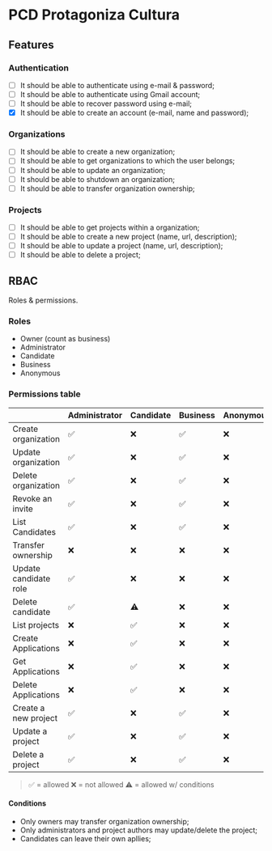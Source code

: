 # PCD Protagoniza Cultura

## Features

### Authentication

- [ ] It should be able to authenticate using e-mail & password;
- [ ] It should be able to authenticate using Gmail account;
- [ ] It should be able to recover password using e-mail;
- [x] It should be able to create an account (e-mail, name and password);

### Organizations

- [ ] It should be able to create a new organization;
- [ ] It should be able to get organizations to which the user belongs;
- [ ] It should be able to update an organization;
- [ ] It should be able to shutdown an organization;
- [ ] It should be able to transfer organization ownership;

### Projects

- [ ] It should be able to get projects within a organization;
- [ ] It should be able to create a new project (name, url, description);
- [ ] It should be able to update a project (name, url, description);
- [ ] It should be able to delete a project;

## RBAC

Roles & permissions.

### Roles

- Owner (count as business)
- Administrator
- Candidate
- Business
- Anonymous

### Permissions table

|                       | Administrator | Candidate | Business | Anonymous |
| --------------------- | ------------- | --------- | -------- | --------- |
| Create organization   | ✅            | ❌        | ✅       | ❌        |
| Update organization   | ✅            | ❌        | ✅       | ❌        |
| Delete organization   | ✅            | ❌        | ✅       | ❌        |
| Revoke an invite      | ✅            | ❌        | ✅       | ❌        |
| List Candidates       | ✅            | ❌        | ✅       | ❌        |
| Transfer ownership    | ❌            | ❌        | ❌       | ❌        |
| Update candidate role | ✅            | ❌        | ❌       | ❌        |
| Delete candidate      | ✅            | ⚠️        | ❌       | ❌        |
| List projects         | ❌            | ✅        | ❌       | ❌        |
| Create Applications   | ❌            | ✅        | ❌       | ❌        |
| Get Applications      | ❌            | ✅        | ❌       | ❌        |
| Delete Applications   | ❌            | ✅        | ❌       | ❌        |
| Create a new project  | ✅            | ❌        | ✅       | ❌        |
| Update a project      | ✅            | ❌        | ✅       | ❌        |
| Delete a project      | ✅            | ❌        | ✅       | ❌        |

> ✅ = allowed
> ❌ = not allowed
> ⚠️ = allowed w/ conditions

#### Conditions

- Only owners may transfer organization ownership;
- Only administrators and project authors may update/delete the project;
- Candidates can leave their own apllies;
